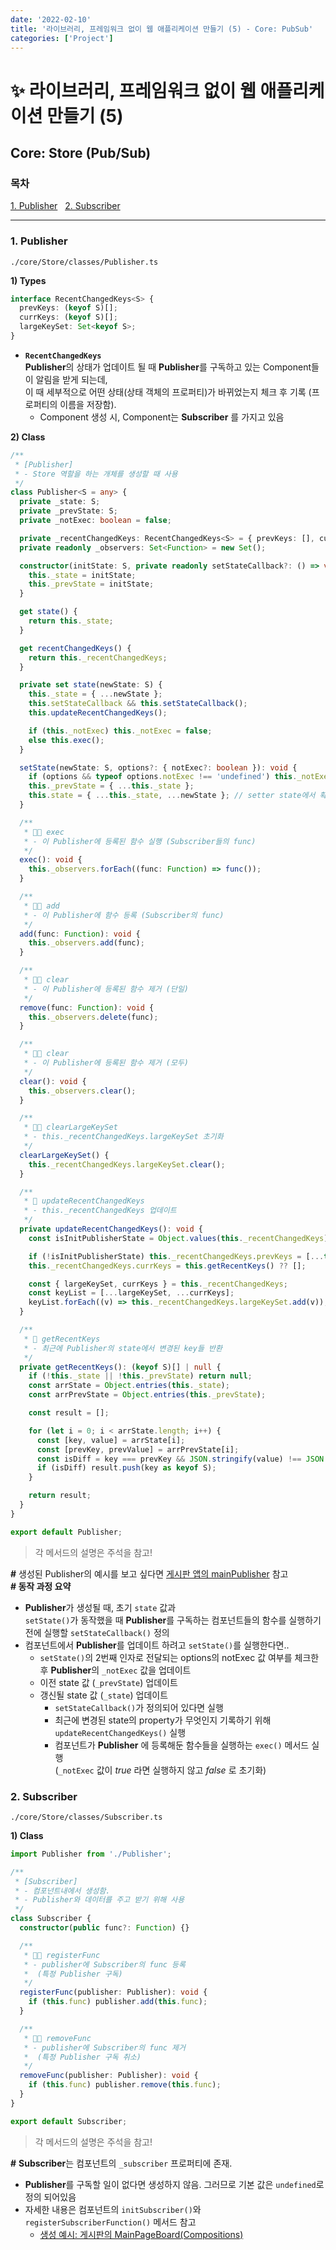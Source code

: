 ```yaml
---
date: '2022-02-10'
title: '라이브러리, 프레임워크 없이 웹 애플리케이션 만들기 (5) - Core: PubSub'
categories: ['Project']
---
```


# ✨ 라이브러리, 프레임워크 없이 웹 애플리케이션 만들기 (5)

## Core: Store (Pub/Sub)

<div>
  <h3 style="font-weight: 700">목차</h3>
  <a href="#pubsub--pub">1. Publisher</a>&nbsp;&nbsp;
  <a href="#pubsub--sub">2. Subscriber</a>&nbsp;&nbsp;
  <hr/>
</div>

<h3 id="pubsub--pub">1. Publisher</h3>

`./core/Store/classes/Publisher.ts`

**1) Types**

```ts
interface RecentChangedKeys<S> {
  prevKeys: (keyof S)[];
  currKeys: (keyof S)[];
  largeKeySet: Set<keyof S>;
}
```

- **`RecentChangedKeys`**  
  **Publisher**의 상태가 업데이트 될 때 **Publisher**를 구독하고 있는 Component들이 알림을 받게 되는데,  
  이 때 세부적으로 어떤 상태(상태 객체의 프로퍼티)가 바뀌었는지 체크 후 기록 (프로퍼티의 이름을 저장함).
  - Component 생성 시, Component는 **Subscriber** 를 가지고 있음

**2) Class**

```ts
/**
 * [Publisher]
 * - Store 역할을 하는 개체를 생성할 때 사용
 */
class Publisher<S = any> {
  private _state: S;
  private _prevState: S;
  private _notExec: boolean = false;

  private _recentChangedKeys: RecentChangedKeys<S> = { prevKeys: [], currKeys: [], largeKeySet: new Set() };
  private readonly _observers: Set<Function> = new Set();

  constructor(initState: S, private readonly setStateCallback?: () => void) {
    this._state = initState;
    this._prevState = initState;
  }

  get state() {
    return this._state;
  }

  get recentChangedKeys() {
    return this._recentChangedKeys;
  }

  private set state(newState: S) {
    this._state = { ...newState };
    this.setStateCallback && this.setStateCallback();
    this.updateRecentChangedKeys();

    if (this._notExec) this._notExec = false;
    else this.exec();
  }

  setState(newState: S, options?: { notExec?: boolean }): void {
    if (options && typeof options.notExec !== 'undefined') this._notExec = options.notExec;
    this._prevState = { ...this._state };
    this.state = { ...this._state, ...newState }; // setter state에서 확정
  }

  /**
   * 🧚🏻 exec
   * - 이 Publisher에 등록된 함수 실행 (Subscriber들의 func)
   */
  exec(): void {
    this._observers.forEach((func: Function) => func());
  }

  /**
   * 🧚🏻 add
   * - 이 Publisher에 함수 등록 (Subscriber의 func)
   */
  add(func: Function): void {
    this._observers.add(func);
  }

  /**
   * 🧚🏻 clear
   * - 이 Publisher에 등록된 함수 제거 (단일)
   */
  remove(func: Function): void {
    this._observers.delete(func);
  }

  /**
   * 🧚🏻 clear
   * - 이 Publisher에 등록된 함수 제거 (모두)
   */
  clear(): void {
    this._observers.clear();
  }

  /**
   * 🧚🏻 clearLargeKeySet
   * - this._recentChangedKeys.largeKeySet 초기화
   */
  clearLargeKeySet() {
    this._recentChangedKeys.largeKeySet.clear();
  }

  /**
   * 👾 updateRecentChangedKeys
   * - this._recentChangedKeys 업데이트
   */
  private updateRecentChangedKeys(): void {
    const isInitPublisherState = Object.values(this._recentChangedKeys).every((arrValue) => !arrValue.length);

    if (!isInitPublisherState) this._recentChangedKeys.prevKeys = [...this._recentChangedKeys.currKeys];
    this._recentChangedKeys.currKeys = this.getRecentKeys() ?? [];

    const { largeKeySet, currKeys } = this._recentChangedKeys;
    const keyList = [...largeKeySet, ...currKeys];
    keyList.forEach((v) => this._recentChangedKeys.largeKeySet.add(v));
  }

  /**
   * 👾 getRecentKeys
   * - 최근에 Publisher의 state에서 변경된 key들 반환
   */
  private getRecentKeys(): (keyof S)[] | null {
    if (!this._state || !this._prevState) return null;
    const arrState = Object.entries(this._state);
    const arrPrevState = Object.entries(this._prevState);

    const result = [];

    for (let i = 0; i < arrState.length; i++) {
      const [key, value] = arrState[i];
      const [prevKey, prevValue] = arrPrevState[i];
      const isDiff = key === prevKey && JSON.stringify(value) !== JSON.stringify(prevValue);
      if (isDiff) result.push(key as keyof S);
    }

    return result;
  }
}

export default Publisher;
```

> 각 메서드의 설명은 주석을 참고!

**#** 생성된 Publisher의 예시를 보고 싶다면 [게시판 앱의 mainPublisher](https://github.com/17-sss/no-lib-App/blob/main/3_app/board/frontend/src/core/Store/mainPublisher.ts) 참고  
**# 동작 과정 요약**

- **Publisher**가 생성될 때, 초기 `state` 값과  
  `setState()`가 동작했을 때 **Publisher**를 구독하는 컴포넌트들의 함수를 실행하기 전에 실행할 `setStateCallback()` 정의
- 컴포넌트에서 **Publisher**를 업데이트 하려고 `setState()`를 실행한다면..
  - `setState()`의 2번째 인자로 전달되는 options의 notExec 값 여부를 체크한 후 **Publisher**의 `_notExec` 값을 업데이트
  - 이전 state 값 (`_prevState`) 업데이트
  - 갱신될 state 값 (`_state`) 업데이트
    - `setStateCallback()`가 정의되어 있다면 실행
    - 최근에 변경된 state의 property가 무엇인지 기록하기 위해 `updateRecentChangedKeys()` 실행
    - 컴포넌트가 **Publisher** 에 등록해둔 함수들을 실행하는 `exec()` 메서드 실행  
      (`_notExec` 값이 _true_ 라면 실행하지 않고 _false_ 로 초기화)

<h3 id="pubsub--sub">2. Subscriber</h3>

`./core/Store/classes/Subscriber.ts`

**1) Class**

```ts
import Publisher from './Publisher';

/**
 * [Subscriber]
 * - 컴포넌트내에서 생성함.
 * - Publisher와 데이터를 주고 받기 위해 사용
 */
class Subscriber {
  constructor(public func?: Function) {}

  /**
   * 🧚🏻 registerFunc
   * - publisher에 Subscriber의 func 등록
   *  (특정 Publisher 구독)
   */
  registerFunc(publisher: Publisher): void {
    if (this.func) publisher.add(this.func);
  }

  /**
   * 🧚🏻 removeFunc
   * - publisher에 Subscriber의 func 제거
   *  (특정 Publisher 구독 취소)
   */
  removeFunc(publisher: Publisher): void {
    if (this.func) publisher.remove(this.func);
  }
}

export default Subscriber;
```

> 각 메서드의 설명은 주석을 참고!

**#** **Subscriber**는 컴포넌트의 `_subscriber` 프로퍼티에 존재.

- **Publisher**를 구독할 일이 없다면 생성하지 않음. 그러므로 기본 값은 `undefined`로 정의 되어있음
- 자세한 내용은 컴포넌트의 `initSubscriber()`와 `registerSubscriberFunction()` 메서드 참고
  - [생성 예시: 게시판의 MainPageBoard(Compositions)](https://github.com/17-sss/no-lib-App/blob/main/3_app/board/frontend/src/compositions/MainPageBoard/index.ts)

